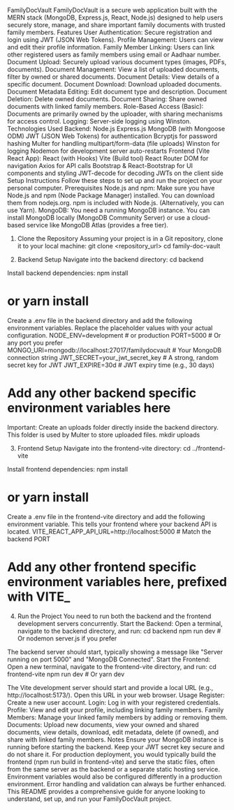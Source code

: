 FamilyDocVault
FamilyDocVault is a secure web application built with the MERN stack (MongoDB, Express.js, React, Node.js) designed to help users securely store, manage, and share important family documents with trusted family members.
Features
User Authentication: Secure registration and login using JWT (JSON Web Tokens).
Profile Management: Users can view and edit their profile information.
Family Member Linking: Users can link other registered users as family members using email or Aadhaar number.
Document Upload: Securely upload various document types (images, PDFs, documents).
Document Management: View a list of uploaded documents, filter by owned or shared documents.
Document Details: View details of a specific document.
Document Download: Download uploaded documents.
Document Metadata Editing: Edit document type and description.
Document Deletion: Delete owned documents.
Document Sharing: Share owned documents with linked family members.
Role-Based Access (Basic): Documents are primarily owned by the uploader, with sharing mechanisms for access control.
Logging: Server-side logging using Winston.
Technologies Used
Backend:
Node.js
Express.js
MongoDB (with Mongoose ODM)
JWT (JSON Web Tokens) for authentication
Bcryptjs for password hashing
Multer for handling multipart/form-data (file uploads)
Winston for logging
Nodemon for development server auto-restarts
Frontend (Vite React App):
React (with Hooks)
Vite (Build tool)
React Router DOM for navigation
Axios for API calls
Bootstrap & React-Bootstrap for UI components and styling
JWT-decode for decoding JWTs on the client side
Setup Instructions
Follow these steps to set up and run the project on your personal computer.
Prerequisites
Node.js and npm: Make sure you have Node.js and npm (Node Package Manager) installed. You can download them from nodejs.org. npm is included with Node.js. (Alternatively, you can use Yarn).
MongoDB: You need a running MongoDB instance. You can install MongoDB locally (MongoDB Community Server) or use a cloud-based service like MongoDB Atlas (provides a free tier).

1. Clone the Repository
   Assuming your project is in a Git repository, clone it to your local machine:
   git clone <repository_url>
   cd family-doc-vault

2. Backend Setup
   Navigate into the backend directory:
   cd backend

Install backend dependencies:
npm install

# or yarn install

Create a .env file in the backend directory and add the following environment variables. Replace the placeholder values with your actual configuration.
NODE_ENV=development # or production
PORT=5000 # Or any port you prefer
MONGO_URI=mongodb://localhost:27017/familydocvault # Your MongoDB connection string
JWT_SECRET=your_jwt_secret_key # A strong, random secret key for JWT
JWT_EXPIRE=30d # JWT expiry time (e.g., 30 days)

# Add any other backend specific environment variables here

Important: Create an uploads folder directly inside the backend directory. This folder is used by Multer to store uploaded files.
mkdir uploads

3. Frontend Setup
   Navigate into the frontend-vite directory:
   cd ../frontend-vite

Install frontend dependencies:
npm install

# or yarn install

Create a .env file in the frontend-vite directory and add the following environment variable. This tells your frontend where your backend API is located.
VITE_REACT_APP_API_URL=http://localhost:5000 # Match the backend PORT

# Add any other frontend specific environment variables here, prefixed with VITE\_

4. Run the Project
   You need to run both the backend and the frontend development servers concurrently.
   Start the Backend:
   Open a terminal, navigate to the backend directory, and run:
   cd backend
   npm run dev # Or nodemon server.js if you prefer

The backend server should start, typically showing a message like "Server running on port 5000" and "MongoDB Connected".
Start the Frontend:
Open a new terminal, navigate to the frontend-vite directory, and run:
cd frontend-vite
npm run dev # Or yarn dev

The Vite development server should start and provide a local URL (e.g., http://localhost:5173/). Open this URL in your web browser.
Usage
Register: Create a new user account.
Login: Log in with your registered credentials.
Profile: View and edit your profile, including linking family members.
Family Members: Manage your linked family members by adding or removing them.
Documents: Upload new documents, view your owned and shared documents, view details, download, edit metadata, delete (if owned), and share with linked family members.
Notes
Ensure your MongoDB instance is running before starting the backend.
Keep your JWT secret key secure and do not share it.
For production deployment, you would typically build the frontend (npm run build in frontend-vite) and serve the static files, often from the same server as the backend or a separate static hosting service. Environment variables would also be configured differently in a production environment.
Error handling and validation can always be further enhanced.
This README provides a comprehensive guide for anyone looking to understand, set up, and run your FamilyDocVault project.
